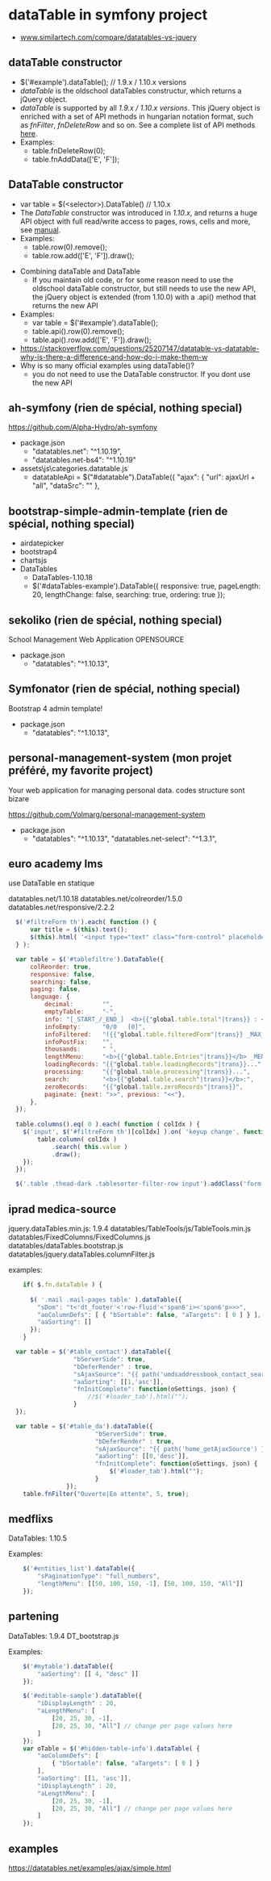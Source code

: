 dataTable in symfony project
===

- www.similartech.com/compare/datatables-vs-jquery

## dataTable constructor
  + $('#example').dataTable(); // 1.9.x / 1.10.x versions
  + *dataTable* is the oldschool dataTables constructur, which returns a jQuery object.
  + *dataTable* is supported by all *1.9.x / 1.10.x versions*. This jQuery object is enriched with a set of API methods in hungarian notation format, such as *fnFilter*, *fnDeleteRow* and so on. See a complete list of API methods [here](https://www.datatables.net/reference/api/).
  + Examples: 
    + table.fnDeleteRow(0); 
    + table.fnAddData(['E', 'F']);

## DataTable constructor
  + var table = $(&lt;selector&gt;).DataTable() // 1.10.x
  + The *DataTable* constructor was introduced in *1.10.x*, and returns a huge API object with full read/write access to pages, rows, cells and more, see [manual](https://www.datatables.net/reference/api/).
  + Examples:
    + table.row(0).remove();
    + table.row.add(['E', 'F']).draw();
- Combining dataTable and DataTable
  + If you maintain old code, or for some reason need to use the oldschool dataTable constructor, but still needs to use the new API, the jQuery object is extended (from 1.10.0) with a .api() method that returns the new API
- Examples:
  + var table = $('#example').dataTable();
  + table.api().row(0).remove();
  + table.api().row.add(['E', 'F']).draw();
- https://stackoverflow.com/questions/25207147/datatable-vs-datatable-why-is-there-a-difference-and-how-do-i-make-them-w
- Why is so many official examples using dataTable()?
  -  you do not need to use the DataTable constructor. If you dont use the new API

## ah-symfony (rien de spécial, nothing special)

https://github.com/Alpha-Hydro/ah-symfony

- package.json
  + "datatables.net": "^1.10.19",
  + "datatables.net-bs4": "^1.10.19"
- assets\js\categories.datatable.js
  + datatableApi = $("#datatable").DataTable({
        "ajax": {
      "url": ajaxUrl + "all",
      "dataSrc": ""
    },

## bootstrap-simple-admin-template (rien de spécial, nothing special)

- airdatepicker
- bootstrap4
- chartsjs
- DataTables
  + DataTables-1.10.18
  + $('#dataTables-example').DataTable({
      responsive: true,
      pageLength: 20,
      lengthChange: false,
      searching: true,
      ordering: true
  });


## sekoliko (rien de spécial, nothing special)

School Management Web Application OPENSOURCE

- package.json
  + "datatables": "^1.10.13",

## Symfonator (rien de spécial, nothing special)

Bootstrap 4 admin template!

- package.json
  + "datatables": "^1.10.13",

## personal-management-system (mon projet préféré, my favorite project)

Your web application for managing personal data.  codes structure sont bizare

https://github.com/Volmarg/personal-management-system

- package.json
  + "datatables": "^1.10.13",
    "datatables.net-select": "^1.3.1",

## euro academy lms

use DataTable en statique

datatables.net/1.10.18
datatables.net/colreorder/1.5.0
datatables.net/responsive/2.2.2

```javascript
  $('#filtreForm th').each( function () {
      var title = $(this).text();
      $(this).html( '<input type="text" class="form-control" placeholder="{{"global.table.search"|trans}} '+title+'" />' );
  } );

  var table = $('#tablefiltre').DataTable({
      colReorder: true,
      responsive: false, 
      searching: false,
      paging: false,
      language: {
          decimal:        "",
          emptyTable:     "-",
          info: "[_START_/_END_]  <b>{{"global.table.total"|trans}} : </b>_TOTAL_",
          infoEmpty:      "0/0   [0]",
          infoFiltered:   "({{"global.table.filteredForm"|trans}} _MAX_ {{"global.table.entries"|trans}})",
          infoPostFix:    "",
          thousands:      " ",
          lengthMenu:     "<b>{{"global.table.Entries"|trans}}</b> _MENU_",
          loadingRecords: "{{"global.table.loadingRecords"|trans}}...",
          processing:     "{{"global.table.processing"|trans}}...",
          search:         "<b>{{"global.table.search"|trans}}</b>:",
          zeroRecords:    "{{"global.table.zeroRecords"|trans}}",
          paginate: {next: ">>", previous: "<<"},
      },
  });
      
  table.columns().eq( 0 ).each( function ( colIdx ) {
    $('input', $('#filtreForm th')[colIdx] ).on( 'keyup change', function () {
        table.column( colIdx )
            .search( this.value )
            .draw();
    });
  });

  $('.table .thead-dark .tablesorter-filter-row input').addClass('form-control');
```

## iprad medica-source

jquery.dataTables.min.js: 1.9.4
datatables/TableTools/js/TableTools.min.js
datatables/FixedColumns/FixedColumns.js
datatables/dataTables.bootstrap.js
datatables/jquery.dataTables.columnFilter.js

examples:

```javascript
    if( $.fn.dataTable ) {
      
      $( '.mail .mail-pages table' ).dataTable({
        "sDom": "t<'dt_footer'<'row-fluid'<'span6'i><'span6'p>>>", 
        "aoColumnDefs": [ { "bSortable": false, "aTargets": [ 0 ] } ], 
        "aaSorting": []
      });
    }
```

```javascript
  var table = $('#table_contact').dataTable({
                  "bServerSide": true,
                  "bDeferRender" : true,
                  "sAjaxSource": "{{ path('umdsaddressbook_contact_search_ajax') }}",
                  "aaSorting": [[1,'asc']],
                  "fnInitComplete": function(oSettings, json) {
                      //$('#loader_tab').html("");
                  }
  });
```

```javascript
  var table = $('#table_da').dataTable({       
                        "bServerSide": true,
                        "bDeferRender" : true,
                        "sAjaxSource": "{{ path('home_getAjaxSource') }}",
                        "aaSorting": [[0,'desc']],
                        "fnInitComplete": function(oSettings, json) {
                            $('#loader_tab').html("");
                        }
                }); 
    table.fnFilter("Ouverte|En attente", 5, true);
```

## medflixs

DataTables: 1.10.5

Examples:

```javascript
    $('#entities_list').dataTable({
        "sPaginationType": "full_numbers",
        "lengthMenu": [[50, 100, 150, -1], [50, 100, 150, "All"]]
    });
```

## partening

DataTables: 1.9.4
DT_bootstrap.js

Examples:

```javascript
    $('#mytable').dataTable({
        "aaSorting": [[ 4, "desc" ]]
    });

    $('#editable-sample').dataTable({
        "iDisplayLength" : 20,
        "aLengthMenu": [
            [20, 25, 30, -1],
            [20, 25, 30, "All"] // change per page values here
        ]
    });      
    var oTable = $('#hidden-table-info').dataTable( {
        "aoColumnDefs": [
            { "bSortable": false, "aTargets": [ 0 ] }
        ],
        "aaSorting": [[1, 'asc']],
        "iDisplayLength" : 20,
        "aLengthMenu": [
            [20, 25, 30, -1],
            [20, 25, 30, "All"] // change per page values here
        ]
    });    
```

## examples

https://datatables.net/examples/ajax/simple.html